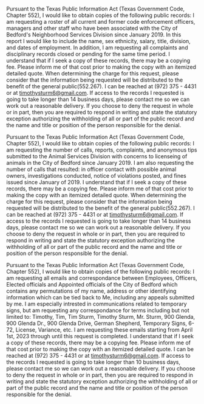 Pursuant to the Texas Public Information Act (Texas Government Code, Chapter 552), I would like to obtain copies of the following public records:
I am requesting a roster of all current and former code enforcement officers, managers and other staff who have been associated with the City of Bedford's Neighborhood Services Division since January 2019. In this report I would like to include the name, sex ethnicity, salary, title, division, and dates of employment. In addition, I am requesting all complaints and disciplinary records closed or pending for the same time period. I understand that if I seek a copy of these records, there may be a copying fee. Please inform me of that cost prior to making the copy with an itemized detailed quote. When determining the charge for this request, please consider that the information being requested will be distributed to the benefit of the general public(552.267). I can be reached at (972) 375 - 4431 or at timothysturm6@gmail.com.
If access to the records I requested is going to take longer than 14 business days, please contact me so we can work out a reasonable delivery.
If you choose to deny the request in whole or in part, then you are required to respond in writing and state the statutory exception authorizing the withholding of all or part of the public record and the name and title or position of the person responsible for the denial.






Pursuant to the Texas Public Information Act (Texas Government Code, Chapter 552), I would like to obtain copies of the following public records:
I am requesting the number of calls, reports, complaints, and anonymous tips submitted to the Animal Services Division with concerns to licenseing of animals in the City of Bedford since January 2019. I am also requesting the number of calls that resulted: in officer contact with possible animal owners, investigations conducted, notice of violations posted, and fines issued since January of 2019. I understand that if I seek a copy of these records, there may be a copying fee. Please inform me of that cost prior to making the copy with an itemized detailed quote. When determining the charge for this request, please consider that the information being requested will be distributed to the benefit of the general public(552.267). I can be reached at (972) 375 - 4431 or at timothysturm6@gmail.com.
If access to the records I requested is going to take longer than 14 business days, please contact me so we can work out a reasonable delivery.
If you choose to deny the request in whole or in part, then you are required to respond in writing and state the statutory exception authorizing the withholding of all or part of the public record and the name and title or position of the person responsible for the denial.


Pursuant to the Texas Public Information Act (Texas Government Code, Chapter 552), I would like to obtain copies of the following public records:
I am requesting all emails and correspondance between Employees, Officers, Elected officials and Appointed officials of the City of Bedford which contains any permutations of my name, address or other identifying information which can be tied back to Me, including any appeals submitted by me. I am especially intrested in communications related to temporary signs, but am requesting any correspondance for terms including but not limited to: Timothy, Tim, Tim Sturm, Timothy Sturm, Mr. Sturm, 900 Glenda, 900 Glenda Dr., 900 Glenda Drive, German Shepherd, Temporary Signs, 6-72, License, Variance, etc. I am requesting these emails starting from April 1st, 2023 through until this request is completed. I understand that if I seek a copy of these records, there may be a copying fee. Please inform me of that cost prior to making the copy with an itemized detailed quote. I can be reached at (972) 375 - 4431 or at timothysturm6@gmail.com.
If access to the records I requested is going to take longer than 10 business days, please contact me so we can work out a reasonable delivery.
If you choose to deny the request in whole or in part, then you are required to respond in writing and state the statutory exception authorizing the withholding of all or part of the public record and the name and title or position of the person responsible for the denial.